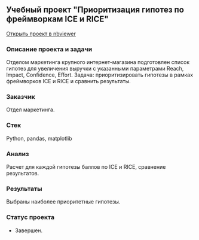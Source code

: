 ## Учебный проект "Приоритизация гипотез по фреймворкам ICE и RICE"
[Открыть проект в nbviewer](https://nbviewer.org/github/Emiranunuka/Yandex_Practicum_Data_Analyst_Training_Projects_Rus/blob/main/hypotheses_rus/avdonina_hypotheses_rus.ipynb)
### Описание проекта и задачи
Отделом маркетинга крупного интернет-магазина подготовлен список гипотез для увеличения выручки с указанными параметрами Reach, Impact, Confidence, Effort.
Задача: приоритизировать гипотезы в рамках фреймворков ICE и RICE и сравнить результаты.
### Заказчик
Отдел маркетинга.
### Стек
Python, pandas, matplotlib
### Анализ
Расчет для каждой гипотезы баллов по ICE и RICE, сравнение результатов.
### Результаты
Выбраны наиболее приоритетные гипотезы.
### Статус проекта
+ Завершен.
